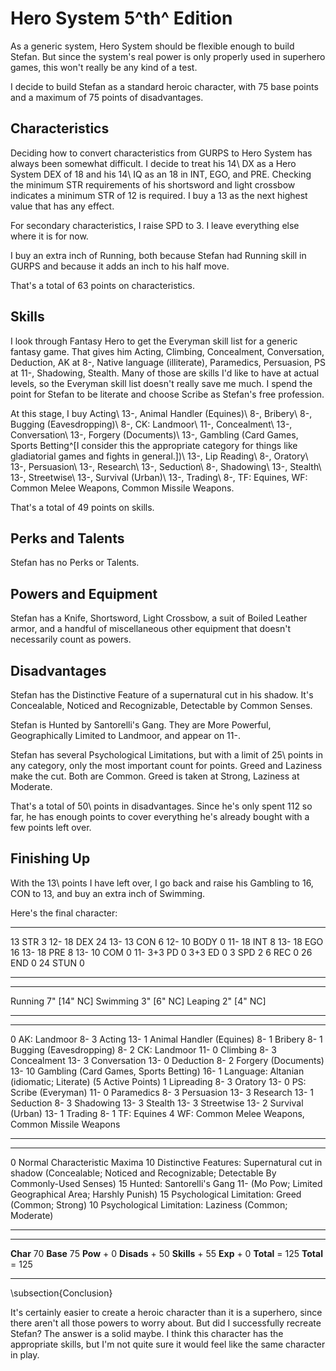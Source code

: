 <!--
 Copyright 2024 David Terhune. All rights reserved.
-->

# Hero System 5^th^ Edition

As a generic system, Hero System should be flexible enough to build Stefan.  But since the system's real power is only properly used in superhero games, this won't really be any kind of a test.

I decide to build Stefan as a standard heroic character, with 75 base points and a maximum of 75 points of disadvantages.

## Characteristics

Deciding how to convert characteristics from GURPS to Hero System has always been somewhat difficult.  I decide to treat his 14\ DX as a Hero System DEX of 18 and his 14\ IQ as an 18 in INT, EGO, and PRE.  Checking the minimum STR requirements of his shortsword and light crossbow indicates a minimum STR of 12 is required.  I buy a 13 as the next highest value that has any effect.

For secondary characteristics, I raise SPD to 3.  I leave everything else where it is for now.

I buy an extra inch of Running, both because Stefan had Running skill in GURPS and because it adds an inch to his half move.

That's a total of 63 points on characteristics.

## Skills

I look through Fantasy Hero to get the Everyman skill list for a generic fantasy game.  That gives him Acting, Climbing, Concealment, Conversation, Deduction, AK at 8-, Native language (illiterate), Paramedics, Persuasion, PS at 11-, Shadowing, Stealth.  Many of those are skills I'd like to have at actual levels, so the Everyman skill list doesn't really save me much.  I spend the point for Stefan to be literate and choose Scribe as Stefan's free profession.

At this stage, I buy Acting\ 13-, Animal Handler (Equines)\ 8-, Bribery\ 8-, Bugging (Eavesdropping)\ 8-, CK: Landmoor\ 11-, Concealment\ 13-, Conversation\ 13-, Forgery (Documents)\ 13-, Gambling (Card Games, Sports Betting^[I consider this the appropriate category for things like gladiatorial games and fights in general.])\ 13-, Lip Reading\ 8-, Oratory\ 13-, Persuasion\ 13-, Research\ 13-, Seduction\ 8-, Shadowing\ 13-, Stealth\ 13-, Streetwise\ 13-, Survival (Urban)\ 13-, Trading\ 8-, TF: Equines, WF: Common Melee Weapons, Common Missile Weapons.

That's a total of 49 points on skills.

## Perks and Talents

Stefan has no Perks or Talents.

## Powers and Equipment

Stefan has a Knife, Shortsword, Light Crossbow, a suit of Boiled Leather armor, and a handful of miscellaneous other equipment that doesn't necessarily count as powers.

## Disadvantages

Stefan has the Distinctive Feature of a supernatural cut in his shadow.  It's Concealable, Noticed and Recognizable, Detectable by Common Senses.

Stefan is Hunted by Santorelli's Gang.  They are More Powerful, Geographically Limited to Landmoor, and appear on 11-.

Stefan has several Psychological Limitations, but with a limit of 25\ points in any category, only the most important count for points.  Greed and Laziness make the cut.  Both are Common.  Greed is taken at Strong, Laziness at Moderate.

That's a total of 50\ points in disadvantages.  Since he's only spent 112 so far, he has enough points to cover everything he's already bought with a few points left over.

## Finishing Up

With the 13\ points I have left over, I go back and raise his Gambling to 16, CON to 13, and buy an extra inch of Swimming.

Here's the final character:
<!-- markdownlint-disable MD035 -->

---- ----- --- ----
  13 STR     3  12-
  18 DEX    24  13-
  13 CON     6  12-
  10 BODY    0  11-
  18 INT     8  13-
  18 EGO    16  13-
  18 PRE     8  13-
  10 COM     0  11-
 3+3 PD      0
 3+3 ED      0
   3 SPD     2
   6 REC     0
  26 END     0
  24 STUN    0
---- ----- --- ----

--------- ---- ---------
  Running  7"   [14" NC]
 Swimming  3"    [6" NC]
  Leaping  2"    [4" NC]
--------- ---- ---------

--- ------------------------------------------------------------
  0 AK: Landmoor 8-
  3 Acting 13-
  1 Animal Handler (Equines) 8-
  1 Bribery 8-
  1 Bugging (Eavesdropping) 8-
  2 CK: Landmoor 11-
  0 Climbing 8-
  3 Concealment 13-
  3 Conversation 13-
  0 Deduction 8-
  2 Forgery (Documents) 13-
 10 Gambling (Card Games, Sports Betting) 16-
  1 Language:  Altanian (idiomatic; Literate) (5 Active Points)
  1 Lipreading 8-
  3 Oratory 13-
  0 PS: Scribe (Everyman) 11-
  0 Paramedics 8-
  3 Persuasion 13-
  3 Research 13-
  1 Seduction 8-
  3 Shadowing 13-
  3 Stealth 13-
  3 Streetwise 13-
  2 Survival (Urban) 13-
  1 Trading 8-
  1 TF:  Equines
  4 WF:  Common Melee Weapons, Common Missile Weapons
--- ------------------------------------------------------------

--- -----------------------------------------------------------------------------------
  0 Normal Characteristic Maxima
 10 Distinctive Features:  Supernatural cut in shadow (Concealable; Noticed and
    Recognizable; Detectable By Commonly-Used Senses)
 15 Hunted:  Santorelli's Gang 11- (Mo Pow; Limited Geographical Area; Harshly Punish)
 15 Psychological Limitation:  Greed (Common; Strong)
 10 Psychological Limitation:  Laziness (Common; Moderate)
--- -----------------------------------------------------------------------------------

----------- --- ---- ----------- --- ----
**Char**          70 **Base**          75
**Pow**      +     0 **Disads**   +    50
**Skills**   +    55 **Exp**      +     0
**Total**    =   125 **Total**    =   125
----------- --- ---- ----------- --- ----

<!-- markdownlint-enable MD035 -->

\subsection{Conclusion}

It's certainly easier to create a heroic character than it is a superhero, since there aren't all those powers to worry about.  But did I successfully recreate Stefan?  The answer is a solid maybe.  I think this character has the appropriate skills, but I'm not quite sure it would feel like the same character in play.
